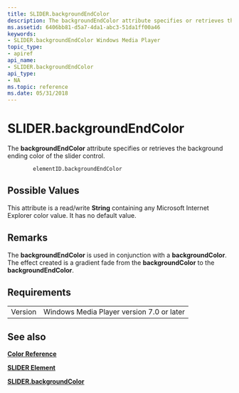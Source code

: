 ```yaml
---
title: SLIDER.backgroundEndColor
description: The backgroundEndColor attribute specifies or retrieves the background ending color of the slider control.
ms.assetid: 6406bb81-d5a7-4da1-abc3-51da1ff00a46
keywords:
- SLIDER.backgroundEndColor Windows Media Player
topic_type:
- apiref
api_name:
- SLIDER.backgroundEndColor
api_type:
- NA
ms.topic: reference
ms.date: 05/31/2018
---
```


# SLIDER.backgroundEndColor

The **backgroundEndColor** attribute specifies or retrieves the background ending color of the slider control.

``` syntax
        elementID.backgroundEndColor
```

## Possible Values

This attribute is a read/write **String** containing any Microsoft Internet Explorer color value. It has no default value.

## Remarks

The **backgroundEndColor** is used in conjunction with a **backgroundColor**. The effect created is a gradient fade from the **backgroundColor** to the **backgroundEndColor**.

## Requirements



|                    |                                                      |
|--------------------|------------------------------------------------------|
| Version<br/> | Windows Media Player version 7.0 or later<br/> |



## See also

<dl> <dt>

[**Color Reference**](color-reference.md)
</dt> <dt>

[**SLIDER Element**](slider-element.md)
</dt> <dt>

[**SLIDER.backgroundColor**](slider-backgroundcolor.md)
</dt> </dl>

 

 





